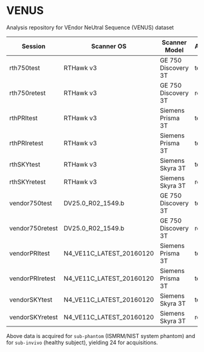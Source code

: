 # VENUS
Analysis repository for VEndor NeUtral Sequence (VENUS) dataset


|Session|Scanner OS|Scanner Model| Acquisition|MTsat|B1+|
|--|--|--|--|--|--|
|rth750test  | RTHawk v3 | GE 750 Discovery 3T  | test | VENUS MTS| VENUS AFI |
|rth750retest  | RTHawk v3  | GE 750 Discovery 3T  | retest | VENUS MTS| VENUS AFI |
|rthPRItest  | RTHawk v3 | Siemens Prisma 3T   | test | VENUS MTS| VENUS AFI |
|rthPRIretest  | RTHawk v3 | Siemens Prisma 3T   | test | VENUS MTS| VENUS AFI |
|rthSKYtest  | RTHawk v3 | Siemens Skyra 3T   |  test | VENUS MTS| VENUS AFI |
|rthSKYretest  | RTHawk v3 | Siemens Skyra 3T   | retest | VENUS MTS| VENUS AFI |
|vendor750test  | DV25.0_R02_1549.b  | GE 750 Discovery 3T  | test | SPGR | N/A |
|vendor750retest  | DV25.0_R02_1549.b  | GE 750 Discovery 3T  | retest | SPGR | N/A |
|vendorPRItest  | N4_VE11C_LATEST_20160120  | Siemens Prisma 3T   | test | FLASH | TB1TFL |
|vendorPRIretest  | N4_VE11C_LATEST_20160120  | Siemens Prisma 3T   | test | FLASH | TB1TFL |
|vendorSKYtest  | N4_VE11C_LATEST_20160120  | Siemens Skyra 3T   |  test | FLASH | TB1TFL |
|vendorSKYretest  | N4_VE11C_LATEST_20160120  | Siemens Skyra 3T   | retest | FLASH| TB1TFL |

Above data is acquired for `sub-phantom` (ISMRM/NIST system phantom) and for `sub-invivo` (healthy subject), yielding 24 for acquisitions.
